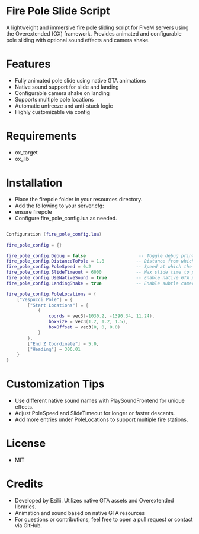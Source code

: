 # Fire Pole Slide Script

A lightweight and immersive fire pole sliding script for FiveM servers using the Overextended (OX) framework. Provides animated and configurable pole sliding with optional sound effects and camera shake.

# Features

- Fully animated pole slide using native GTA animations
- Native sound support for slide and landing
- Configurable camera shake on landing
- Supports multiple pole locations
- Automatic unfreeze and anti-stuck logic
- Highly customizable via config

# Requirements

- ox_target
- ox_lib

# Installation

- Place the firepole folder in your resources directory.
- Add the following to your server.cfg:
- ensure firepole
- Configure fire_pole_config.lua as needed.

```lua

Configuration (fire_pole_config.lua)

fire_pole_config = {}

fire_pole_config.Debug = false                    -- Toggle debug prints and zone visuals
fire_pole_config.DistanceToPole = 1.8            -- Distance from which the player can activate the pole
fire_pole_config.PoleSpeed = 0.2                 -- Speed at which the player descends
fire_pole_config.SlideTimeout = 6000             -- Max slide time to prevent freezing
fire_pole_config.UseNativeSound = true           -- Enable native GTA parachute slide sound
fire_pole_config.LandingShake = true             -- Enable subtle camera shake on landing

fire_pole_config.PoleLocations = {
    ["Vespucci Pole"] = {
        ["Start Locations"] = {
            {
                coords = vec3(-1030.2, -1390.34, 11.24),
                boxSize = vec3(1.2, 1.2, 1.5),
                boxOffset = vec3(0, 0, 0.0)
            }
        },
        ["End Z Coordinate"] = 5.0,
        ["Heading"] = 306.01
    }
}

```

# Customization Tips

- Use different native sound names with PlaySoundFrontend for unique effects.
- Adjust PoleSpeed and SlideTimeout for longer or faster descents.
- Add more entries under PoleLocations to support multiple fire stations.

# License
- MIT

# Credits

- Developed by Ezilii. Utilizes native GTA assets and Overextended libraries.
- Animation and sound based on native GTA resources
- For questions or contributions, feel free to open a pull request or contact via GitHub.
